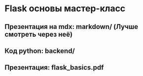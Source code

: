 # Flask основы мастер-класс

## Презентация на mdx: markdown/ (Лучше смотреть через неё)
## Код python: backend/
## Презентация: flask_basics.pdf
